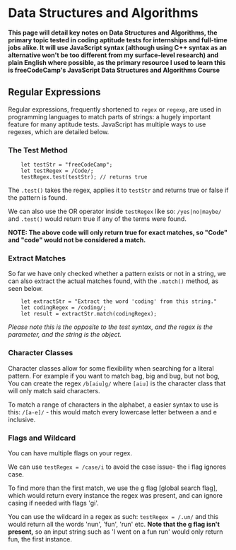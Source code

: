 # Data Structures and Algorithms

**This page will detail key notes on Data Structures and Algorithms, the primary topic tested in coding aptitude tests for internships and full-time jobs alike. It will use JavaScript syntax (although using C++ syntax as an alternative won't be too different from my surface-level research) and plain English where possible, as the primary resource I used to learn this is freeCodeCamp's JavaScript Data Structures and Algorithms Course**

## Regular Expressions

Regular expressions, frequently shortened to `regex` or `regexp`, are used in programming languages to match parts of strings: a hugely important feature for many aptitude tests. JavaScript has multiple ways to use regexes, which are detailed below.

### The Test Method

```
    let testStr = "freeCodeCamp";
    let testRegex = /Code/;
    testRegex.test(testStr); // returns true
```

The `.test()` takes the regex, applies it to `testStr` and returns true or false if the pattern is found.

We can also use the OR operator inside `testRegex` like so: `/yes|no|maybe/` and `.test()` would return true if any of the terms were found.

**NOTE: The above code will only return true for exact matches, so "Code" and "code" would not be considered a match.**

### Extract Matches

So far we have only checked whether a pattern exists or not in a string, we can also extract the actual matches found, with the `.match()` method, as seen below.

```
    let extractStr = "Extract the word 'coding' from this string."
    let codingRegex = /coding/;
    let result = extractStr.match(codingRegex);
```

*Please note this is the opposite to the test syntax, and the regex is the parameter, and the string is the object.*

### Character Classes

Character classes allow for some flexibility when searching for a literal pattern. For example if you want to match bag, big and bug, but not bog, You can create the regex `/b[aiu]g/` where `[aiu]` is the character class that will only match said characters.

To match a range of characters in the alphabet, a easier syntax to use is this: `/[a-e]/` - this would match every lowercase letter between a and e inclusive.

### Flags and Wildcard

You can have multiple flags on your regex.

We can use `testRegex = /case/i` to avoid the case issue- the i flag ignores case.

To find more than the first match, we use the g flag [global search flag], which would return every instance the regex was present, and can ignore casing if needed with flags 'gi'.

You can use the wildcard in a regex as such: `testRegex = /.un/` and this would return all the words 'nun', 'fun', 'run' etc. **Note that the g flag isn't present,** so an input string such as 'I went on a fun run' would only return fun, the first instance.












